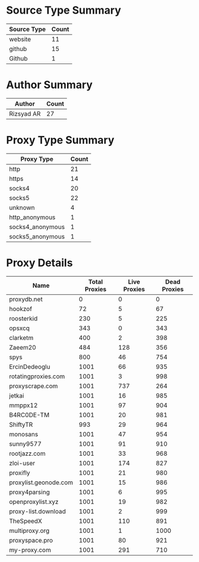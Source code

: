 # Source Type Summary

| Source Type | Count |
|-------------|-------|
| website | 11 |
| github | 15 |
| Github | 1 |


# Author Summary

| Author | Count |
|--------|-------|
| Rizsyad AR | 27 |


# Proxy Type Summary

| Proxy Type | Count |
|------------|-------|
| http | 21 |
| https | 14 |
| socks4 | 20 |
| socks5 | 22 |
| unknown | 4 |
| http_anonymous | 1 |
| socks4_anonymous | 1 |
| socks5_anonymous | 1 |


# Proxy Details

| Name | Total Proxies | Live Proxies | Dead Proxies |
|------|---------------|--------------|---------------|
| proxydb.net | 0 | 0 | 0 |
| hookzof | 72 | 5 | 67 |
| roosterkid | 230 | 5 | 225 |
| opsxcq | 343 | 0 | 343 |
| clarketm | 400 | 2 | 398 |
| Zaeem20 | 484 | 128 | 356 |
| spys | 800 | 46 | 754 |
| ErcinDedeoglu | 1001 | 66 | 935 |
| rotatingproxies.com | 1001 | 3 | 998 |
| proxyscrape.com | 1001 | 737 | 264 |
| jetkai | 1001 | 16 | 985 |
| mmppx12 | 1001 | 97 | 904 |
| B4RC0DE-TM | 1001 | 20 | 981 |
| ShiftyTR | 993 | 29 | 964 |
| monosans | 1001 | 47 | 954 |
| sunny9577 | 1001 | 91 | 910 |
| rootjazz.com | 1001 | 33 | 968 |
| zloi-user | 1001 | 174 | 827 |
| proxifly | 1001 | 21 | 980 |
| proxylist.geonode.com | 1001 | 15 | 986 |
| proxy4parsing | 1001 | 6 | 995 |
| openproxylist.xyz | 1001 | 19 | 982 |
| proxy-list.download | 1001 | 2 | 999 |
| TheSpeedX | 1001 | 110 | 891 |
| multiproxy.org | 1001 | 1 | 1000 |
| proxyspace.pro | 1001 | 80 | 921 |
| my-proxy.com | 1001 | 291 | 710 |
